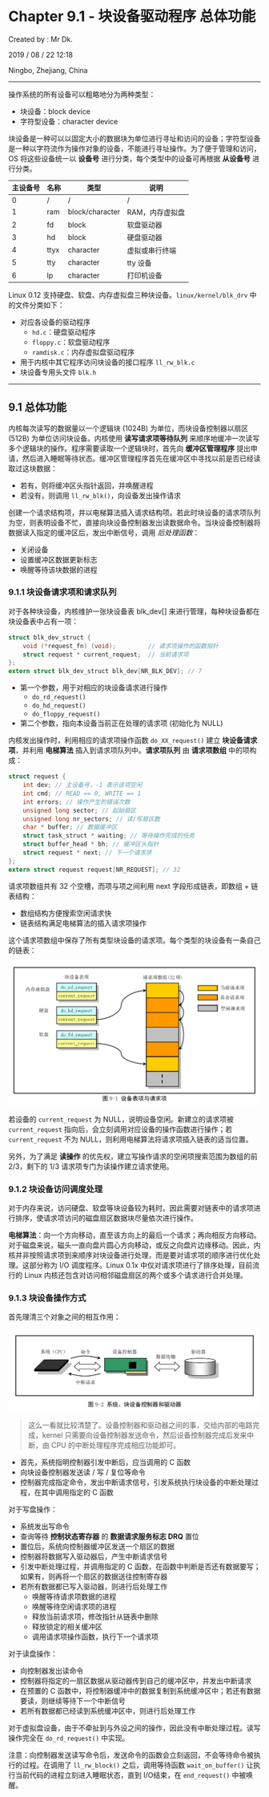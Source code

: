 # Chapter 9.1 - 块设备驱动程序 总体功能

Created by : Mr Dk.

2019 / 08 / 22 12:18

Ningbo, Zhejiang, China

---

操作系统的所有设备可以粗略地分为两种类型：

- 块设备：block device
- 字符型设备：character device

块设备是一种可以以固定大小的数据块为单位进行寻址和访问的设备；字符型设备是一种以字符流作为操作对象的设备，不能进行寻址操作。为了便于管理和访问，OS 将这些设备统一以 **设备号** 进行分类，每个类型中的设备可再根据 **从设备号** 进行分类。

| 主设备号  | 名称 | 类型            | 说明            |
| -------- | ---- | --------------- | --------------- |
| 0        | /    | /               | /               |
| 1        | ram  | block/character | RAM，内存虚拟盘 |
| 2        | fd   | block           | 软盘驱动器      |
| 3        | hd   | block           | 硬盘驱动器      |
| 4        | ttyx | character       | 虚拟或串行终端  |
| 5        | tty  | character       | tty 设备        |
| 6        | lp   | character       | 打印机设备      |

Linux 0.12 支持硬盘、软盘、内存虚拟盘三种块设备。`linux/kernel/blk_drv` 中的文件分类如下：

- 对应各设备的驱动程序
  - `hd.c`：硬盘驱动程序
  - `floppy.c`：软盘驱动程序
  - `ramdisk.c`：内存虚拟盘驱动程序
- 用于内核中其它程序访问块设备的接口程序 `ll_rw_blk.c`
- 块设备专用头文件 `blk.h`

---

## 9.1 总体功能

内核每次读写的数据量以一个逻辑块 (1024B) 为单位，而块设备控制器以扇区 (512B) 为单位访问块设备。内核使用 **读写请求项等待队列** 来顺序地缓冲一次读写多个逻辑块的操作。程序需要读取一个逻辑块时，首先向 **缓冲区管理程序** 提出申请，然后进入睡眠等待状态。缓冲区管理程序首先在缓冲区中寻找以前是否已经读取过这块数据：

- 若有，则将缓冲区头指针返回，并唤醒进程
- 若没有，则调用 `ll_rw_blk()`，向设备发出操作请求

创建一个请求结构项，并以电梯算法插入请求结构项。若此时块设备的请求项队列为空，则表明设备不忙，直接向块设备控制器发出读数据命令。当块设备控制器将数据读入指定的缓冲区后，发出中断信号，调用 *后处理函数*：

- 关闭设备
- 设置缓冲区数据更新标志
- 唤醒等待该块数据的进程

### 9.1.1 块设备请求项和请求队列

对于各种块设备，内核维护一张块设备表 blk_dev[] 来进行管理，每种块设备都在块设备表中占有一项：

```c
struct blk_dev_struct {
    void (*request_fn) (void);         // 请求项操作的函数指针
    struct request * current_request;  // 当前请求项
};
extern struct blk_dev_struct blk_dev[NR_BLK_DEV]; // 7
```

- 第一个参数，用于对相应的块设备请求进行操作
  - `do_rd_request()`
  - `do_hd_request()`
  - `do_floppy_request()`
- 第二个参数，指向本设备当前正在处理的请求项 (初始化为 NULL)

内核发出操作时，利用相应的请求项操作函数 `do_XX_request()` 建立 **块设备请求项**，并利用 **电梯算法** 插入到请求项队列中。**请求项队列** 由 **请求项数组** 中的项构成：

```c
struct request {
    int dev; // 主设备号，-1 表示该项空闲
    int cmd; // READ == 0, WRITE == 1
    int errors; // 操作产生的错误次数
    unsigned long sector; // 起始扇区
    unsigned long nr_sectors; // 读/写扇区数
    char * buffer; // 数据缓冲区
    struct task_struct * waiting; // 等待操作完成的任务
    struct buffer_head * bh; // 缓冲区头指针
    struct request * next; // 下一个请求项
};
extern struct request request[NR_REQUEST]; // 32
```

请求项数组共有 32 个空槽，而项与项之间利用 next 字段形成链表，即数组 + 链表结构：

- 数组结构方便搜索空闲请求快
- 链表结构满足电梯算法的插入请求项操作

这个请求项数组中保存了所有类型块设备的请求项。每个类型的块设备有一条自己的链表：

![9-1](../img/9-1.png)

若设备的 `current_request` 为 NULL，说明设备空闲。新建立的请求项被 `current_request` 指向后，会立刻调用对应设备的操作函数进行操作；若 `current_request` 不为 NULL，则利用电梯算法将请求项插入链表的适当位置。

另外，为了满足 **读操作** 的优先权，建立写操作请求的空闲项搜索范围为数组的前 2/3，剩下的 1/3 请求项专门为读操作建立请求使用。

### 9.1.2 块设备访问调度处理

对于内存来说，访问硬盘、软盘等块设备较为耗时。因此需要对链表中的请求项进行排序，使请求项访问的磁盘扇区数据块尽量依次进行操作。

**电梯算法**：向一个方向移动，直至该方向上的最后一个请求；再向相反方向移动。对于磁盘来说，磁头一直向盘片圆心方向移动，或反之向盘片边缘移动。因此，内核并非按照请求项到来顺序对块设备进行处理，而是要对请求项的顺序进行优化处理。这部分称为 I/O 调度程序。Linux 0.1x 中仅对请求项进行了排序处理，目前流行的 Linux 内核还包含对访问相邻磁盘扇区的两个或多个请求进行合并处理。

### 9.1.3 块设备操作方式

首先理清三个对象之间的相互作用：

![9-2](../img/9-2.png)

> 这么一看就比较清楚了。设备控制器和驱动器之间的事，交给内部的电路完成，kernel 只需要向设备控制器发送命令，然后设备控制器完成后发来中断，由 CPU 的中断处理程序完成相应功能即可。

* 首先，系统指明控制器引发中断后，应当调用的 C 函数
* 向块设备控制器发送读 / 写 / 复位等命令
* 控制器完成指定命令，发出中断请求信号，引发系统执行块设备的中断处理过程，在其中调用指定的 C 函数

对于写盘操作：

* 系统发出写命令
* 查询等待 **控制状态寄存器** 的 **数据请求服务标志 DRQ** 置位
* 置位后，系统向控制器缓冲区发送一个扇区的数据
* 控制器将数据写入驱动器后，产生中断请求信号
* 引发中断处理过程，并调用指定的 C 函数，在函数中判断是否还有数据要写；如果有，则再将一个扇区的数据送往控制寄存器
* 若所有数据都已写入驱动器，则进行后处理工作
  * 唤醒等待请求项数据的进程
  * 唤醒等待空闲请求项的进程
  * 释放当前请求项，修改指针从链表中删除
  * 释放锁定的相关缓冲区
  * 调用请求项操作函数，执行下一个请求项

对于读盘操作：

* 向控制器发出读命令
* 控制器将指定的一扇区数据从驱动器传到自己的缓冲区中，并发出中断请求
* 在预置的 C 函数中，将控制器缓冲中的数据复制到系统缓冲区中；若还有数据要读，则继续等待下一个中断信号
* 若所有数据都已经读到系统缓冲区中，则进行后处理工作

对于虚拟盘设备，由于不牵扯到与外设之间的操作，因此没有中断处理过程。读写操作完全在 `do_rd_request()` 中实现。

注意：向控制器发送读写命令后，发送命令的函数会立刻返回，不会等待命令被执行的过程。在调用了 `ll_rw_block()` 之后，调用等待函数 `wait_on_buffer()` 让执行当前代码的进程立刻进入睡眠状态，直到 I/O结束，在 `end_request()` 中被唤醒。

